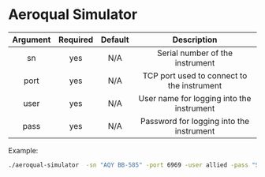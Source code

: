 # Aeroqual Simulator

|Argument |  Required  | Default   |  Description  |
|:--:|:--:|:--:|:--:|
| sn | yes | N/A | Serial number of the instrument |
| port | yes | N/A | TCP port used to connect to the instrument |
| user | yes | N/A | User name for logging into the instrument |
| pass | yes | N/A | Password for logging into the instrument |

Example:
```bash
./aeroqual-simulator  -sn "AQY BB-585" -port 6969 -user allied -pass "SibiuA\$rqua1"
```